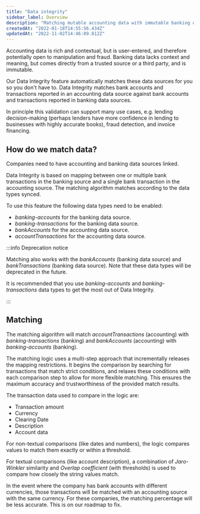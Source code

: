 ```yaml
---
title: "Data integrity"
sidebar_label: Overview
description: "Matching mutable accounting data with immutable banking data to increase confidence in financial data"
createdAt: "2022-01-18T14:55:56.434Z"
updatedAt: "2022-11-02T14:46:09.812Z"
---
```


Accounting data is rich and contextual, but is user-entered, and therefore potentially open to manipulation and fraud. Banking data lacks context and meaning, but comes directly from a trusted source or a third party, and is immutable.

Our Data Integrity feature automatically matches these data sources for you so you don't have to. Data Integrity matches bank accounts and transactions reported in an accounting data source against bank accounts and transactions reported in banking data sources.

In principle this validation can support many use cases, e.g. lending decision-making (perhaps lenders have more confidence in lending to businesses with highly accurate books), fraud detection, and invoice financing.

## How do we match data?

Companies need to have accounting and banking data sources linked.

Data Integrity is based on mapping between one or multiple bank transactions in the banking source and a single bank transaction in the accounting source. The matching algorithm matches according to the data types synced.

To use this feature the following data types need to be enabled:

- _banking-accounts_ for the banking data source.
- _banking-transactions_ for the banking data source.
- _bankAccounts_ for the accounting data source.
- _accountTransactions_ for the accounting data source.

:::info Deprecation notice

Matching also works with the _bankAccounts_ (banking data source) and _bankTransactions_ (banking data source). Note that these data types will be deprecated in the future.

It is recommended that you use _banking-accounts_ and _banking-transactions_ data types to get the most out of Data Integrity.

:::

## Matching

The matching algorithm will match _accountTransactions_ (accounting) with _banking-transactions_ (banking) and _bankAccounts_ (accounting) with _banking-accounts_ (banking).

The matching logic uses a multi-step approach that incrementally releases the mapping restrictions. It begins the comparison by searching for transactions that match strict conditions, and relaxes these conditions with each comparison step to allow for more flexible matching. This ensures the maximum accuracy and trustworthiness of the provided match results.

The transaction data used to compare in the logic are:

- Transaction amount
- Currency
- Clearing Date
- Description
- Account data

For non-textual comparisons (like dates and numbers), the logic compares values to match them exactly or within a threshold.

For textual comparisons (like account description), a combination of _Jaro-Winkler_ similarity and _Overlap coefficient_ (with thresholds) is used to compare how closely the string values match.

In the event where the company has bank accounts with different currencies, those transactions will be matched with an accounting source with the same currency. For these companies, the matching percentage will be less accurate. This is on our roadmap to fix.
